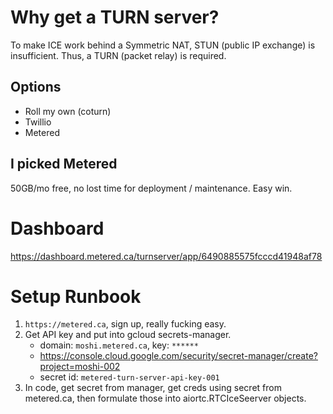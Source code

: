 # Why get a TURN server?
To make ICE work behind a Symmetric NAT, STUN (public IP exchange) is insufficient.
Thus, a TURN (packet relay) is required.

## Options
- Roll my own (coturn)
- Twillio
- Metered

## I picked Metered
50GB/mo free, no lost time for deployment / maintenance. Easy win.

# Dashboard
https://dashboard.metered.ca/turnserver/app/6490885575fcccd41948af78

# Setup Runbook
1. `https://metered.ca`, sign up, really fucking easy.
2. Get API key and put into gcloud secrets-manager.
    - domain: `moshi.metered.ca`, key: `******`
    - https://console.cloud.google.com/security/secret-manager/create?project=moshi-002
    - secret id: `metered-turn-server-api-key-001`
3. In code, get secret from manager, get creds using secret from metered.ca, then formulate those into aiortc.RTCIceSeerver objects.
